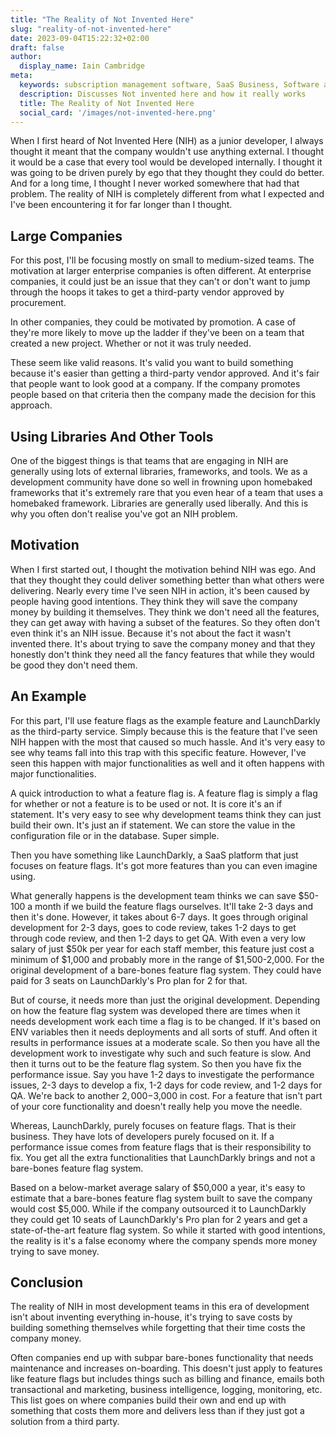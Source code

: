 ```yaml
---
title: "The Reality of Not Invented Here"
slug: "reality-of-not-invented-here"
date: 2023-09-04T15:22:32+02:00
draft: false
author:
  display_name: Iain Cambridge
meta:
  keywords: subscription management software, SaaS Business, Software as a Service, BillaBear
  description: Discusses Not invented here and how it really works
  title: The Reality of Not Invented Here
  social_card: '/images/not-invented-here.png'
---
```

When I first heard of Not Invented Here (NIH) as a junior developer, I always thought it meant that the company wouldn't use anything external. I thought it would be a case that every tool would be developed internally. I thought it was going to be driven purely by ego that they thought they could do better. And for a long time, I thought I never worked somewhere that had that problem. The reality of NIH is completely different from what I expected and I've been encountering it for far longer than I thought.

## Large Companies

For this post, I'll be focusing mostly on small to medium-sized teams. The motivation at larger enterprise companies is often different. At enterprise companies, it could just be an issue that they can't or don't want to jump through the hoops it takes to get a third-party vendor approved by procurement.

In other companies, they could be motivated by promotion. A case of they're more likely to move up the ladder if they've been on a team that created a new project. Whether or not it was truly needed.

These seem like valid reasons. It's valid you want to build something because it's easier than getting a third-party vendor approved. And it's fair that people want to look good at a company. If the company promotes people based on that criteria then the company made the decision for this approach.

## Using Libraries And Other Tools

One of the biggest things is that teams that are engaging in NIH are generally using lots of external libraries, frameworks, and tools. We as a development community have done so well in frowning upon homebaked frameworks that it's extremely rare that you even hear of a team that uses a homebaked framework. Libraries are generally used liberally. And this is why you often don't realise you've got an NIH problem.

## Motivation

When I first started out, I thought the motivation behind NIH was ego. And that they thought they could deliver something better than what others were delivering. Nearly every time I've seen NIH in action, it's been caused by people having good intentions. They think they will save the company money by building it themselves. They think we don't need all the features, they can get away with having a subset of the features. So they often don't even think it's an NIH issue. Because it's not about the fact it wasn't invented there. It's about trying to save the company money and that they honestly don't think they need all the fancy features that while they would be good they don't need them.


## An Example

For this part, I'll use feature flags as the example feature and LaunchDarkly as the third-party service. Simply because this is the feature that I've seen NIH happen with the most that caused so much hassle. And it's very easy to see why teams fall into this trap with this specific feature. However, I've seen this happen with major functionalities as well and it often happens with major functionalities.

A quick introduction to what a feature flag is. A feature flag is simply a flag for whether or not a feature is to be used or not. It is core it's an if statement. It's very easy to see why development teams think they can just build their own. It's just an if statement. We can store the value in the configuration file or in the database. Super simple.

Then you have something like LaunchDarkly, a SaaS platform that just focuses on feature flags. It's got more features than you can even imagine using.

What generally happens is the development team thinks we can save $50-100 a month if we build the feature flags ourselves. It'll take 2-3 days and then it's done. However, it takes about 6-7 days. It goes through original development for 2-3 days, goes to code review, takes 1-2 days to get through code review, and then 1-2 days to get QA. With even a very low salary of just $50k per year for each staff member, this feature just cost a minimum of $1,000 and probably more in the range of $1,500-2,000. For the original development of a bare-bones feature flag system. They could have paid for 3 seats on LaunchDarkly's Pro plan for 2 for that.

But of course, it needs more than just the original development. Depending on how the feature flag system was developed there are times when it needs development work each time a flag is to be changed. If it's based on ENV variables then it needs deployments and all sorts of stuff. And often it results in performance issues at a moderate scale. So then you have all the development work to investigate why such and such feature is slow. And then it turns out to be the feature flag system. So then you have fix the performance issue. Say you have 1-2 days to investigate the performance issues, 2-3 days to develop a fix, 1-2 days for code review, and 1-2 days for QA.  We're back to another $2,000-$3,000 in cost. For a feature that isn't part of your core functionality and doesn't really help you move the needle.

Whereas, LaunchDarkly, purely focuses on feature flags. That is their business. They have lots of developers purely focused on it. If a performance issue comes from feature flags that is their responsibility to fix. You get all the extra functionalities that LaunchDarkly brings and not a bare-bones feature flag system. 

Based on a below-market average salary of $50,000 a year, it's easy to estimate that a bare-bones feature flag system built to save the company would cost $5,000. While if the company outsourced it to LaunchDarkly they could get 10 seats of LaunchDarkly's Pro plan for 2 years and get a state-of-the-art feature flag system. So while it started with good intentions, the reality is it's a false economy where the company spends more money trying to save money.

## Conclusion

The reality of NIH in most development teams in this era of development isn't about inventing everything in-house, it's trying to save costs by building something themselves while forgetting that their time costs the company money.

Often companies end up with subpar bare-bones functionality that needs maintenance and increases on-boarding. This doesn't just apply to features like feature flags but includes things such as billing and finance, emails both transactional and marketing, business intelligence, logging, monitoring, etc. This list goes on where companies build their own and end up with something that costs them more and delivers less than if they just got a solution from a third party.

